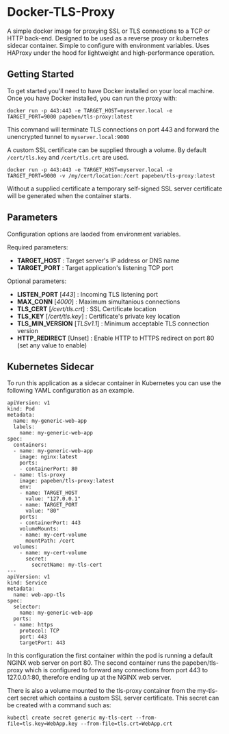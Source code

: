# Docker-TLS-Proxy

A simple docker image for proxying SSL or TLS connections to a TCP or HTTP back-end. Designed to be used as a reverse proxy or kubernetes sidecar container. Simple to configure with environment variables. Uses HAProxy under the hood for lightweight and high-performance operation.

## Getting Started

To get started you'll need to have Docker installed on your local machine. Once you have Docker installed, you can run the proxy with:

```
docker run -p 443:443 -e TARGET_HOST=myserver.local -e TARGET_PORT=9000 papeben/tls-proxy:latest
```

This command will terminate TLS connections on port 443 and forward the unencrypted tunnel to `myserver.local:9000`

A custom SSL certificate can be supplied through a volume. By default `/cert/tls.key` and `/cert/tls.crt` are used.

```
docker run -p 443:443 -e TARGET_HOST=myserver.local -e TARGET_PORT=9000 -v /my/cert/location:/cert papeben/tls-proxy:latest
```

Without a supplied certificate a temporary self-signed SSL server certificate will be generated when the container starts.

## Parameters

Configuration options are laoded from environment variables.

Required parameters:

- **TARGET_HOST** : Target server's IP address or DNS name
- **TARGET_PORT** : Target application's listening TCP port

Optional parameters:

- **LISTEN_PORT** [*443*] : Incoming TLS listening port
- **MAX_CONN** [*4000*] : Maximum simultanious connections
- **TLS_CERT** [*/cert/tls.crt*] : SSL Certificate location
- **TLS_KEY** [*/cert/tls.key*] : Certificate's private key location
- **TLS_MIN_VERSION** [*TLSv1.1*] : Minimum acceptable TLS connection version
- **HTTP_REDIRECT** [Unset] : Enable HTTP to HTTPS redirect on port 80 (set any value to enable)

## Kubernetes Sidecar

To run this application as a sidecar container in Kubernetes you can use the following YAML configuration as an example.

```
apiVersion: v1
kind: Pod
metadata:
  name: my-generic-web-app
  labels:
    name: my-generic-web-app
spec:
  containers:
  - name: my-generic-web-app
    image: nginx:latest
    ports:
    - containerPort: 80
  - name: tls-proxy
    image: papeben/tls-proxy:latest
    env:
    - name: TARGET_HOST
      value: "127.0.0.1"
    - name: TARGET_PORT
      value: "80"
    ports:
    - containerPort: 443
    volumeMounts:
    - name: my-cert-volume
      mountPath: /cert
  volumes:
    - name: my-cert-volume
      secret:
        secretName: my-tls-cert
---
apiVersion: v1
kind: Service
metadata:
  name: web-app-tls
spec:
  selector:
    name: my-generic-web-app
  ports:
  - name: https
    protocol: TCP
    port: 443
    targetPort: 443
```

In this configuration the first container within the pod is running a default NGINX web server on port 80. The second container runs the papeben/tls-proxy which is configured to forward any connections from port 443 to 127.0.0.1:80, therefore ending up at the NGINX web server.

There is also a volume mounted to the tls-proxy container from the my-tls-cert secret which contains a custom SSL server certificate. This secret can be created with a command such as:

```
kubectl create secret generic my-tls-cert --from-file=tls.key=WebApp.key --from-file=tls.crt=WebApp.crt
```